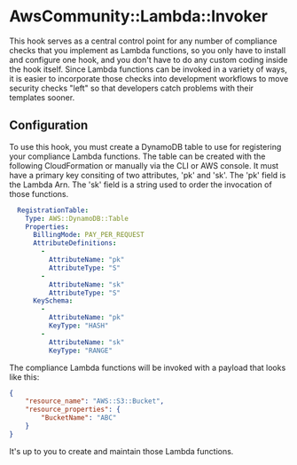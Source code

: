 # AwsCommunity::Lambda::Invoker

This hook serves as a central control point for any number of compliance checks
that you implement as Lambda functions, so you only have to install and
configure one hook, and you don't have to do any custom coding inside the hook
itself. Since Lambda functions can be invoked in a variety of ways, it is easier 
to incorporate those checks into development workflows to move security checks "left"
so that developers catch problems with their templates sooner.

## Configuration

To use this hook, you must create a DynamoDB table to use for registering your
compliance Lambda functions. The table can be created with the following
CloudFormation or manually via the CLI or AWS console. It must have a primary
key consiting of two attributes, 'pk' and 'sk'. The 'pk' field is the Lambda
Arn. The 'sk' field is a string used to order the invocation of those
functions.

```yaml
  RegistrationTable:
    Type: AWS::DynamoDB::Table
    Properties:
      BillingMode: PAY_PER_REQUEST
      AttributeDefinitions:
        - 
          AttributeName: "pk"
          AttributeType: "S"
        - 
          AttributeName: "sk"
          AttributeType: "S"
      KeySchema:
        -
          AttributeName: "pk"
          KeyType: "HASH"
        -
          AttributeName: "sk"
          KeyType: "RANGE"
```

The compliance Lambda functions will be invoked with a payload that looks like this:

```json
{
    "resource_name": "AWS::S3::Bucket",
    "resource_properties": {
        "BucketName": "ABC"
    }
}
```

It's up to you to create and maintain those Lambda functions.

